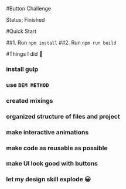 #Button Challenge

Status: Finished

#Quick Start

##1. Run `npm install`
##2. Run `npm run build`

#Things I did :beer:

### install gulp
### use `BEM METHOD`
### created mixings
### organized structure of files and project
### make interactive animations
### make code as reusable as possible
### make UI look good with buttons
### let my design skill explode :grinning:


